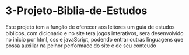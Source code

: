 # 3-Projeto-Biblia-de-Estudos
 Este projeto tem a função de oferecer aos leitores um guia de estudos biblicos, com dicionario e no site tera jogos interativos, sera desenvolvido no inicio por html, css e javaScript, podendo entrar outras linguagens que possa auxiliar na pelhor performace do site e de seu conteudo 
